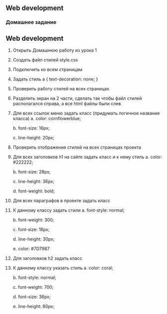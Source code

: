 ## Web development

### Домашнее задание
## Web development
1.	Открыть Домашнюю работу из урока 1
   
2.	Создать файл стилей style.css
   
3.	Подключить ко всем страницам
   
4.	Задать стиль
  a {
     text-decoration: none;
  }

5.	Проверить работу стилей на всех страницах
   
6.	Разделить экран на 2 части, сделать так чтобы файл стилей располагался справа, а все html файлы были слев
    
7.	Для всех ссылок меню задать класс (придумать логичное название класса)
    a. color: cornflowerblue;
  
    b. font-size: 16px;
    
    c. line-height: 20px;

8.	Проверить отображения стилей на всех страницах проекта
    
9.	Для всех заголовков h1 на сайте задать класс и к нему стиль
    a. color: #222222;
    
    b. font-size: 28px;
    
    c. line-height: 36px;
    
    d. font-weight: bold;

10.	Для всех параграфов в проекте задать класс
    
11.	К данному классу задать стили
    a. font-style: normal;
    
    b. font-weight: 300;
    
    c. font-size: 18px;
    
    d. line-height: 30px;
    
    e. color: #7D7987

12.	Для заголовков h2 задать класс

13.	К данному классу указать стиль 
    a. color: coral;
  
    b. font-style: normal;
    
    c. font-weight: 700;
    
    d. font-size: 36px;
    
    e. line-height: 80px;
